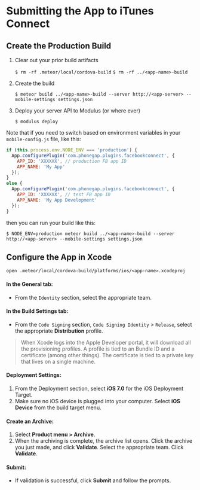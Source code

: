# Submitting the App to iTunes Connect

## Create the Production Build

1. Clear out your prior build artifacts

   `$ rm -rf .meteor/local/cordova-build`
   `$ rm -rf ../<app-name>-build`

1. Create the build

   `$ meteor build ../<app-name>-build --server http://<app-server> --mobile-settings settings.json`

1. Deploy your server API to Modulus (or where ever)

   `$ modulus deploy`

Note that if you need to switch based on environment variables in your `mobile-config.js` file, like this:

```javascript
if (this.process.env.NODE_ENV === 'production') {
  App.configurePlugin('com.phonegap.plugins.facebookconnect', {
    APP_ID: 'XXXXXX', // production FB app ID
    APP_NAME: 'My App'
  });
}
else {
  App.configurePlugin('com.phonegap.plugins.facebookconnect', {
    APP_ID: 'XXXXXX', // test FB app ID
    APP_NAME: 'My App Development'
  });
}
```

then you can run your build like this:

`$ NODE_ENV=production meteor build ../<app-name>-build --server http://<app-server> --mobile-settings settings.json`




## Configure the App in Xcode

`open .meteor/local/cordova-build/platforms/ios/<app-name>.xcodeproj`

#### In the **General** tab:

- From the `Identity` section, select the appropriate team.

#### In the **Build Settings** tab:

- From the `Code Signing` section, `Code Signing Identity` > `Release`, select the appropriate **Distribution** profile.

<blockquote>
When Xcode logs into the Apple Developer portal, it will download all the provisioning profiles. A profile is tied to an Bundle ID and a certificate (among other things). The certificate is tied to a private key that lives on a single machine.
</blockquote>

#### Deployment Settings:

1. From the Deployment section, select **iOS 7.0** for the iOS Deployment Target.
1. Make sure no iOS device is plugged into your computer. Select **iOS Device** from the build target menu.

#### Create an Archive:

1. Select **Product menu > Archive**.
1. When the archiving is complete, the archive list opens. Click the archive you just made, and click **Validate**. Select the appropriate team. Click **Validate**.

#### Submit:

- If validation is successful, click **Submit** and follow the prompts.
